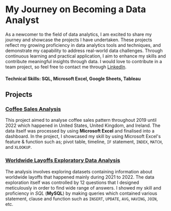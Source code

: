 # My Journey on Becoming a Data Analyst

As a newcomer to the field of data analytics, I am excited to share my journey and showcase the projects I have undertaken. These projects reflect my growing proficiency in data analytics tools and techniques, and demonstrate my capability to address real-world data challenges. Through continuous learning and practical application, I aim to enhance my skills and contribute meaningful insights through data. I would love to contribute in a team project, so feel free to contact me through [LinkedIn](https://www.linkedin.com/in/fahruni).

#### Technical Skills: SQL, Microsoft Excel, Google Sheets, Tableau

## Projects

### [**Coffee Sales Analysis**]([https://github.com/Fahruni/Coffee-Sales-Analysis](https://fahruni.github.io/Coffee-Sales-Analysis/))
This project aimed to analyse coffee sales pattern throughout 2019 until 2022 which happened in United States, United Kingdom, and Ireland. The data itself was processed by using **Microsoft Excel** and finalised into a dashboard. In the project, I showcased my skill by using Microsoft Excel's feature & function such as; pivot table, timeline, `IF` statement, `INDEX`, `MATCH`, and `XLOOKUP`.

### [**Worldwide Layoffs Exploratory Data Analysis**](https://github.com/Fahruni/Worldwide-Layoffs-Exploratory)
The analysis involves exploring datasets containing information about worldwide layoffs that happened mainly during 2021 to 2022. The data exploration itself was controlled by 12 questions that I designed meticulously in order to find wide range of answers. I showed my skill and proficiency in *SQL* (**MySQL**) by making queries which contained various statement, clause and function such as `INSERT`, `UPDATE`, `AVG`, `HAVING`, `JOIN`, etc.
